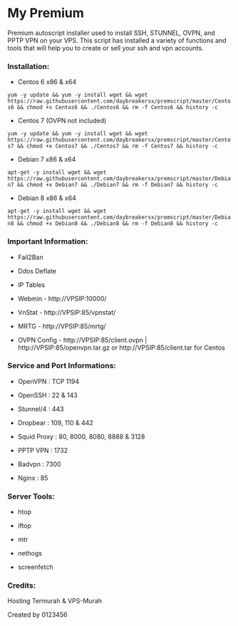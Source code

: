 # My Premium

Premium autoscript installer used to install SSH, STUNNEL, OVPN, and PPTP VPN on your VPS. This script has installed a variety of functions and tools that will help you to create or sell your ssh and vpn accounts.

### Installation:

- Centos 6 x86 & x64

`yum -y update && yum -y install wget && wget https://raw.githubusercontent.com/daybreakersx/premscript/master/Centos6 && chmod +x Centos6 && ./Centos6 && rm -f Centos6 && history -c`



- Centos 7 (OVPN not included)

`yum -y update && yum -y install wget && wget https://raw.githubusercontent.com/daybreakersx/premscript/master/Centos7 && chmod +x Centos7 && ./Centos7 && rm -f Centos7 && history -c`



- Debian 7 x86 & x64

`apt-get -y install wget && wget https://raw.githubusercontent.com/daybreakersx/premscript/master/Debian7 && chmod +x Debian7 && ./Debian7 && rm -f Debian7 && history -c`



- Debian 8 x86 & x64

`apt-get -y install wget && wget https://raw.githubusercontent.com/daybreakersx/premscript/master/Debian8 && chmod +x Debian8 && ./Debian8 && rm -f Debian8 && history -c`




### Important Information:

- Fail2Ban

- Ddos Deflate

- IP Tables

- Webmin - http://VPSIP:10000/

- VnStat - http://VPSIP:85/vpnstat/

- MRTG - http://VPSIP:85/mrtg/

- OVPN Config - http://VPSIP:85/client.ovpn | http://VPSIP:85/openvpn.tar.gz or http://VPSIP:85/client.tar for Centos


### Service and Port Informations:

- OpenVPN : TCP 1194

- OpenSSH : 22 & 143

- Stunnel/4 : 443

- Dropbear : 109, 110 & 442

- Squid Proxy : 80, 8000, 8080, 8888 & 3128

- PPTP VPN : 1732

- Badvpn : 7300

- Nginx : 85


### Server Tools:

- htop

- iftop

- mtr

- nethogs

- screenfetch


### Credits:

Hosting Termurah & VPS-Murah







Created by 0123456
